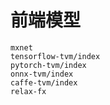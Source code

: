 # 前端模型

```{toctree}
mxnet
tensorflow-tvm/index
pytorch-tvm/index
onnx-tvm/index
caffe-tvm/index
relax-fx
```